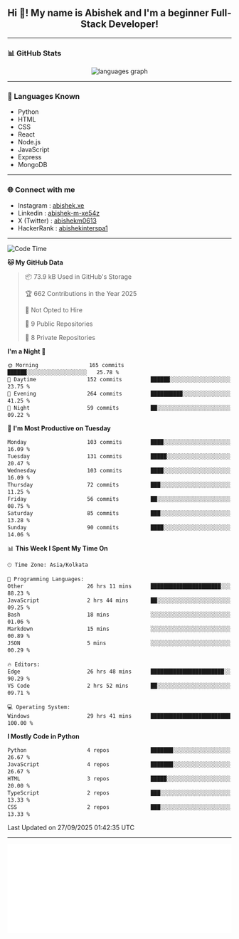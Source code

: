 <h2 align="center">Hi 👋! My name is <b>Abishek</b> and I'm a beginner Full-Stack Developer!</h2>

---

### 📊 GitHub Stats

<div align="center">
  <img src="https://github-readme-stats.vercel.app/api/top-langs/?username=Abishek-Web-Co&theme=react&show_icons=true&hide_border=true&layout=compact" height="150" alt="languages graph" />
</div>

---

### 🧠 Languages Known

- Python  
- HTML  
- CSS  
- React  
- Node.js  
- JavaScript
- Express
- MongoDB

---


### 🌐 Connect with me

- Instagram   : [abishek.xe](https://www.instagram.com/abishek.xe/)
- Linkedin    : [abishek-m-xe54z](https://www.linkedin.com/in/abishek-m-xe54z/)
- X (Twitter) : [abishekm0613](https://x.com/abishekm0613)
- HackerRank  : [abishekinterspa1](https://www.hackerrank.com/profile/abishekinterspa1)

---

<!--START_SECTION:waka-->
![Code Time](http://img.shields.io/badge/Code%20Time-243%20hrs%2055%20mins-blue)

**🐱 My GitHub Data** 

> 📦 73.9 kB Used in GitHub's Storage 
 > 
> 🏆 662 Contributions in the Year 2025
 > 
> 🚫 Not Opted to Hire
 > 
> 📜 9 Public Repositories 
 > 
> 🔑 8 Private Repositories 
 > 
**I'm a Night 🦉** 

```text
🌞 Morning                165 commits         ██████░░░░░░░░░░░░░░░░░░░   25.78 % 
🌆 Daytime                152 commits         ██████░░░░░░░░░░░░░░░░░░░   23.75 % 
🌃 Evening                264 commits         ██████████░░░░░░░░░░░░░░░   41.25 % 
🌙 Night                  59 commits          ██░░░░░░░░░░░░░░░░░░░░░░░   09.22 % 
```
📅 **I'm Most Productive on Tuesday** 

```text
Monday                   103 commits         ████░░░░░░░░░░░░░░░░░░░░░   16.09 % 
Tuesday                  131 commits         █████░░░░░░░░░░░░░░░░░░░░   20.47 % 
Wednesday                103 commits         ████░░░░░░░░░░░░░░░░░░░░░   16.09 % 
Thursday                 72 commits          ███░░░░░░░░░░░░░░░░░░░░░░   11.25 % 
Friday                   56 commits          ██░░░░░░░░░░░░░░░░░░░░░░░   08.75 % 
Saturday                 85 commits          ███░░░░░░░░░░░░░░░░░░░░░░   13.28 % 
Sunday                   90 commits          ████░░░░░░░░░░░░░░░░░░░░░   14.06 % 
```


📊 **This Week I Spent My Time On** 

```text
🕑︎ Time Zone: Asia/Kolkata

💬 Programming Languages: 
Other                    26 hrs 11 mins      ██████████████████████░░░   88.23 % 
JavaScript               2 hrs 44 mins       ██░░░░░░░░░░░░░░░░░░░░░░░   09.25 % 
Bash                     18 mins             ░░░░░░░░░░░░░░░░░░░░░░░░░   01.06 % 
Markdown                 15 mins             ░░░░░░░░░░░░░░░░░░░░░░░░░   00.89 % 
JSON                     5 mins              ░░░░░░░░░░░░░░░░░░░░░░░░░   00.29 % 

🔥 Editors: 
Edge                     26 hrs 48 mins      ███████████████████████░░   90.29 % 
VS Code                  2 hrs 52 mins       ██░░░░░░░░░░░░░░░░░░░░░░░   09.71 % 

💻 Operating System: 
Windows                  29 hrs 41 mins      █████████████████████████   100.00 % 
```

**I Mostly Code in Python** 

```text
Python                   4 repos             ███████░░░░░░░░░░░░░░░░░░   26.67 % 
JavaScript               4 repos             ███████░░░░░░░░░░░░░░░░░░   26.67 % 
HTML                     3 repos             █████░░░░░░░░░░░░░░░░░░░░   20.00 % 
TypeScript               2 repos             ███░░░░░░░░░░░░░░░░░░░░░░   13.33 % 
CSS                      2 repos             ███░░░░░░░░░░░░░░░░░░░░░░   13.33 % 
```




 Last Updated on 27/09/2025 01:42:35 UTC
<!--END_SECTION:waka-->

---

<div align="center">
  <a href="https://abish-file.web.app/" target="_blank" rel="noopener noreferrer"><img height="200" src="pic.png" alt="Profile Picture" /></a>
</div>

